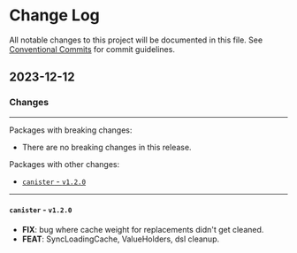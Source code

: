 # Change Log

All notable changes to this project will be documented in this file.
See [Conventional Commits](https://conventionalcommits.org) for commit guidelines.

## 2023-12-12

### Changes

---

Packages with breaking changes:

 - There are no breaking changes in this release.

Packages with other changes:

 - [`canister` - `v1.2.0`](#canister---v120)

---

#### `canister` - `v1.2.0`

 - **FIX**: bug where cache weight for replacements didn't get cleaned.
 - **FEAT**: SyncLoadingCache, ValueHolders, dsl cleanup.

